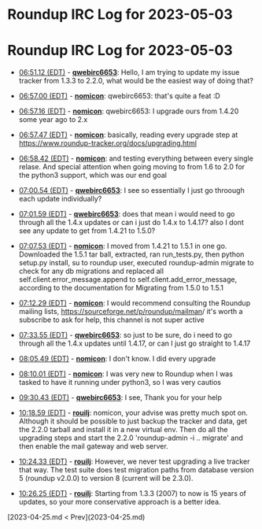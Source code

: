 # Roundup IRC Log for 2023-05-03 #
# Roundup IRC Log for 2023-05-03
* <a href="#06:51.12" id="06:51.12">06:51.12 (EDT)</a> - __[qwebirc6653](https://github.com/qwebirc6653)__: Hello, I am trying to update my issue tracker from 1.3.3 to 2.2.0, what would be the easiest way of doing that?

* <a href="#06:57.00" id="06:57.00">06:57.00 (EDT)</a> - __[nomicon](https://github.com/nomicon)__: qwebirc6653: that's quite a feat :D
* <a href="#06:57.16" id="06:57.16">06:57.16 (EDT)</a> - __[nomicon](https://github.com/nomicon)__: qwebirc6653: I upgrade ours from 1.4.20 some year ago to 2.x

* <a href="#06:57.47" id="06:57.47">06:57.47 (EDT)</a> - __[nomicon](https://github.com/nomicon)__: basically, reading every upgrade step at <https://www.roundup-tracker.org/docs/upgrading.html>

* <a href="#06:58.42" id="06:58.42">06:58.42 (EDT)</a> - __[nomicon](https://github.com/nomicon)__: and testing everything between every single relase. And special attention when going moving to from 1.6 to 2.0 for the python3 support, which was our end goal

* <a href="#07:00.54" id="07:00.54">07:00.54 (EDT)</a> - __[qwebirc6653](https://github.com/qwebirc6653)__: I see so essentially I just go throough each update individually?

* <a href="#07:01.59" id="07:01.59">07:01.59 (EDT)</a> - __[qwebirc6653](https://github.com/qwebirc6653)__: does that mean i would need to go through all the 1.4.x updates or can i just do 1.4.x to 1.4.17? also I dont see any update to get from 1.4.21 to 1.5.0?

* <a href="#07:07.53" id="07:07.53">07:07.53 (EDT)</a> - __[nomicon](https://github.com/nomicon)__: I moved from 1.4.21 to 1.5.1 in one go. Downloaded the 1.5.1 tar ball, extracted, ran run_tests.py, then python setup.py install, su to roundup user, executed roundup-admin migrate to check for any db migrations and replaced all self.client.error_message.append to self.client.add_error_message, according to the documentation for Migrating from 1.5.0 to 1.5.1

* <a href="#07:12.29" id="07:12.29">07:12.29 (EDT)</a> - __[nomicon](https://github.com/nomicon)__: I would recommend consulting the Roundup mailing lists, <https://sourceforge.net/p/roundup/mailman>/  it's worth a subscribe to ask for help, this channel is not super active

* <a href="#07:33.55" id="07:33.55">07:33.55 (EDT)</a> - __[qwebirc6653](https://github.com/qwebirc6653)__: so just to be sure, do i need to go through all the 1.4.x updates until 1.4.17, or can I just go straight to 1.4.17

* <a href="#08:05.49" id="08:05.49">08:05.49 (EDT)</a> - __[nomicon](https://github.com/nomicon)__: I don't know. I did every upgrade

* <a href="#08:10.01" id="08:10.01">08:10.01 (EDT)</a> - __[nomicon](https://github.com/nomicon)__: I was very new to Roundup when I was tasked to have it running under python3, so I was very cautios

* <a href="#09:30.43" id="09:30.43">09:30.43 (EDT)</a> - __[qwebirc6653](https://github.com/qwebirc6653)__: I see, Thank you for your help

* <a href="#10:18.59" id="10:18.59">10:18.59 (EDT)</a> - __[rouilj](https://github.com/rouilj)__: nomicon, your advise was pretty much spot on. Although it should be possible to just backup the tracker and data, get the 2.2.0 tarball and install it in a new virtual env. Then do all the upgrading steps and start the 2.2.0 'roundup-admin -i .. migrate' and then enable the mail gateway and web server.

* <a href="#10:24.33" id="10:24.33">10:24.33 (EDT)</a> - __[rouilj](https://github.com/rouilj)__: However, we never test upgrading a live tracker that way. The test suite does test migration paths from database version 5 (roundup v2.0.0)  to version 8 (current will be 2.3.0).

* <a href="#10:26.25" id="10:26.25">10:26.25 (EDT)</a> - __[rouilj](https://github.com/rouilj)__: Starting from 1.3.3 (2007) to now is 15 years of updates, so your more conservative approach is a better idea.

<div class="inpage-footer">
[2023-04-25.md < Prev](2023-04-25.md)
</div>
